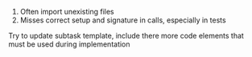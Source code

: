 1. Often import unexisting files
2. Misses correct setup and signature in calls, especially in tests

Try to update subtask template, include there more code elements that must be used during implementation
